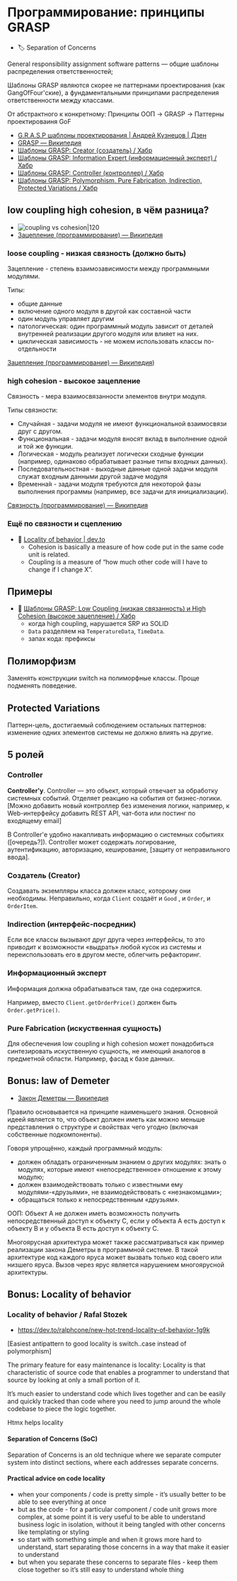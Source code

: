 # Программирование: принципы GRASP

- :label: Separation of Concerns

General responsibility assignment software patterns — общие шаблоны распределения ответственностей;

Шаблоны GRASP являются скорее не паттернами проектирования (как GangOfFour'ские), а фундаментальными принципами распределения ответственности между классами.

От абстрактного к конкретному:
Принципы ООП -> GRASP -> Паттерны проектироваиня GoF

- [G.R.A.S.P шаблоны проектирования | Андрей Кузнецов | Дзен](https://dzen.ru/a/XvRCZf8NBzkeMJFQ)
- [GRASP — Википедия](https://ru.wikipedia.org/wiki/GRASP)
- [Шаблоны GRASP: Creator (создатель) / Хабр](https://habr.com/ru/companies/otus/articles/505618/)
- [Шаблоны GRASP: Information Expert (информационный эксперт) / Хабр](https://habr.com/ru/companies/otus/articles/491636/)
- [Шаблоны GRASP: Controller (контроллер) / Хабр](https://habr.com/ru/companies/otus/articles/507600/)
- [Шаблоны GRASP: Polymorphism, Pure Fabrication, Indirection, Protected Variations / Хабр](https://habr.com/ru/companies/otus/articles/521476/)

## low coupling high cohesion, в чём разница?

- ![coupling vs cohesion|120](https://upload.wikimedia.org/wikipedia/commons/0/09/CouplingVsCohesion.svg)
- [Зацепление (программирование) — Википедия](https://ru.wikipedia.org/wiki/%D0%97%D0%B0%D1%86%D0%B5%D0%BF%D0%BB%D0%B5%D0%BD%D0%B8%D0%B5_(%D0%BF%D1%80%D0%BE%D0%B3%D1%80%D0%B0%D0%BC%D0%BC%D0%B8%D1%80%D0%BE%D0%B2%D0%B0%D0%BD%D0%B8%D0%B5))

### loose coupling - низкая связность (должно быть)

Зацепление - степень взаимозависимости между программными модулями.

Типы:
- общие данные
- включение одного модуля в другой как составной части
- один модуль управляет другим
- патологическая: один программный модуль зависит от деталей внутренней реализации другого модуля или влияет на них.
- циклическая зависимость - не можем использовать классы по-отдельности

[Зацепление (программирование) — Википедия](https://ru.wikipedia.org/wiki/Зацепление_%28программирование%29))

### high cohesion - высокое зацепление

Связность - мера взаимосвязанности элементов внутри модуля.

Типы связности:

- Случайная - задачи модуля не имеют функциональной взаимосвязи друг с другом.
- Функциональная - задачи модуля вносят вклад в выполнение одной и той же функции.
- Логическая - модуль реализует логически сходные функции (например, одинаково обрабатывает разные типы входных данных).
- Последовательностная - выходные данные одной задачи модуля служат входным данными другой задаче модуля
- Временна́я - задачи модуля требуются для некоторой фазы выполнения программы (например, все задачи для инициализации).

[Связность (программирование) — Википедия](https://ru.wikipedia.org/wiki/Связность_%28программирование%29)

### Ещё по связности и сцеплению

- :newspaper: [Locality of behavior | dev.to](https://dev.to/ralphcone/new-hot-trend-locality-of-behavior-1g9k)
	- Cohesion is basically a measure of how code put in the same code unit is related.
	- Coupling is a measure of “how much other code will I have to change if I change X”.

## Примеры

- :newspaper: [Шаблоны GRASP: Low Coupling (низкая связанность) и High Cohesion (высокое зацепление) / Хабр](https://habr.com/ru/companies/otus/articles/505852/)
	- когда high coupling, нарушается SRP из SOLID
	- `Data` разделяем на `TemperatureData`, `TimeData`.
	- запах кода: префиксы

## Полиморфизм

Заменять конструкции switch на полиморфные классы. Проще подменять поведение.

## Protected Variations

Паттерн-цель, достигаемый соблюдением остальных паттернов: изменение одних элементов системы не должно влиять на другие.

## 5 ролей

### Controller

**Controller'у**. Controller — это объект, который отвечает за обработку системных событий. Отделяет реакцию на события от бизнес-логики. \[Можно добавить новый контроллер без изменения логики, например, к Web-интерфейсу добавить REST API, чат-бота или постинг по входящему email\]

В Controller'е удобно накапливать информацию о системных событиях (\[очередь?\]). Controller может содержать логирование, аутентификацию, авторизацию, кеширование, \[защиту от неправильного ввода\].

### Создатель (Creator)

Создавать экземпляры класса должен класс, которому они необходимы. Неправильно, когда `Client` создаёт и `Good` , и `Order`, и `OrderItem`.

### Indirection (интерфейс-посредник)

Если все классы вызывают друг друга через интерфейсы, то это приводит к возможности «выдрать» любой кусок из системы и переиспользовать его в другом месте, облегчить рефакторинг.

### Информационный эксперт

Информация должна обрабатываться там, где она содержится.

Например, вместо `Client.getOrderPrice()` должен быть `Order.getPrice()`.

### Pure Fabrication (искуственная сущность)

Для обеспечения low coupling и high cohesion может понадобиться синтезировать искуственную сущность, не имеющий аналогов в предметной области. Например, фасад к базе данных.

## Bonus: law of Demeter

- [Закон Деметры — Википедия](https://ru.wikipedia.org/wiki/Закон_Деметры)

Правило основывается на принципе наименьшего знания. Основной идеей является то, что объект должен иметь как можно меньше представления о структуре и свойствах чего угодно (включая собственные подкомпоненты).

Говоря упрощённо, каждый программный модуль:
- должен обладать ограниченным знанием о других модулях: знать о модулях, которые имеют «непосредственное» отношение к этому модулю;
- должен взаимодействовать только с известными ему модулями-«друзьями», не взаимодействовать с «незнакомцами»;
- обращаться только к непосредственным «друзьям».

ООП: Объект A не должен иметь возможность получить непосредственный доступ к объекту C, если у объекта A есть доступ к объекту B и у объекта B есть доступ к объекту C.

Многоярусная архитектура может также рассматриваться как пример реализации закона Деметры в программной системе. В такой архитектуре код каждого яруса может вызвать только код своего или низшего яруса. Вызов через ярус является нарушением многоярусной архитектуры.

## Bonus: Locality of behavior

### Locality of behavior / Rafal Stozek

- https://dev.to/ralphcone/new-hot-trend-locality-of-behavior-1g9k

\[Easiest antipattern to good locality is switch..case instead of polymorphism\]

The primary feature for easy maintenance is locality:
Locality is that characteristic of source code that enables a programmer to understand that source by looking at only a small portion of it.

It’s much easier to understand code which lives together and can be easily and quickly tracked than code where you need to jump around the whole codebase to piece the logic together.

Htmx helps locality

#### Separation of Concerns (SoC)

Separation of Concerns is an old technique where we separate computer system into distinct sections, where each addresses separate concerns.

#### Practical advice on code locality

- when your components / code is pretty simple - it’s usually better to be able to see everything at once
- but as the code - for a particular component / code unit grows more complex, at some point it is very useful to be able to understand business logic in isolation, without it being tangled with other concerns like templating or styling
- so start with something simple and when it grows more hard to understand, start separating those concerns in a way that make it easier to understand
- but when you separate these concerns to separate files - keep them close together so it’s still easy to understand whole thing